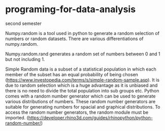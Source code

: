 # programing-for-data-analysis
second semester 


Numpy.random is a tool used in python to generate a random selection of numbers or random datasets. There are various differentiations of numpy.random.

Numpy.random.rand generates a random set of numbers between 0 and 1 but not including 1.







Simple Random data is a subset of a statistical population in which each member of the subset has an equal probability of being chosen (https://www.investopedia.com/terms/s/simple-random-sample.asp). It is due to random selection which is a huge advantage as it is unbiased and there is no need to divide the total population into sub groups etc.
Python comes with a random number generator which can be used to generate various distributions of numbers. These random number generators are suitable for generating numbers for spacial and graphical distributions. To access the random number generators, the random module must be imported. (https://developer.rhino3d.com/guides/rhinopython/python-random-number/)
